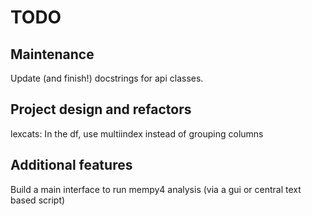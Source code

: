 TODO
====


Maintenance
-----------

Update (and finish!) docstrings for api classes.


Project design and refactors
----------------------------

lexcats: In the df, use multiindex instead of grouping columns


Additional features
-------------------

Build a main interface to run mempy4 analysis (via a gui or central text based script)

